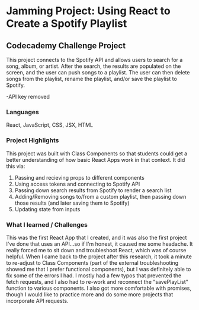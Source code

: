 # Jamming Project: Using React to Create a Spotify Playlist
## Codecademy Challenge Project
 
This project connects to the Spotify API and allows users to search for a song, album, or artist. After the search, the results are populated on the screen, and the user can push songs to a playlist. The user can then delete songs from the playlist, rename the playlist, and/or save the playlist to Spotify.

 -API key removed

### Languages

React, JavaScript, CSS, JSX, HTML

### Project Highlights

This project was built with Class Components so that students could get a better understanding of how basic React Apps work in that context. It did this via:

  1. Passing and recieving props to different components
  2. Using access tokens and connecting to Spotify API
  3. Passing down search results from Spotify to render a search list
  4. Adding/Removing songs to/from a custom playlist, then passing down those results (and later saving them to Spotify)
  5. Updating state from inputs



### What I learned / Challenges

This was the first React App that I created, and it was also the first project I've done that uses an API...so if I'm honest, it caused me some headache. It really forced me to sit down and troubleshoot React, which was of course helpful. When I came back to the project after this research, it took a minute to re-adjust to Class Components (part of the external troubleshooting showed me that I prefer functional components), but I was definitely able to fix some of the errors I had. I mostly had a few typos that prevented the fetch requests, and I also had to re-work and reconnect the "savePlayList" function to various components. I also got more comfortable with promises, though I would like to practice more and do some more projects that incorporate API requests. 

